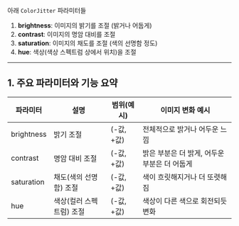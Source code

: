 아래 `ColorJitter` 파라미터들

1. **brightness**: 이미지의 밝기를 조절 (밝거나 어둡게)
2. **contrast**: 이미지의 명암 대비를 조절
3. **saturation**: 이미지의 채도를 조절 (색의 선명함 정도)
4. **hue**: 색상(색상 스펙트럼 상에서 위치)을 조절

---

## 1. 주요 파라미터와 기능 요약

| 파라미터 | 설명 | 범위(예시) | 이미지 변화 예시 |
| --- | --- | --- | --- |
| brightness | 밝기 조절 | (-값, +값) | 전체적으로 밝거나 어두운 느낌 |
| contrast | 명암 대비 조절 | (-값, +값) | 밝은 부분은 더 밝게, 어두운 부분은 더 어둡게 |
| saturation | 채도(색의 선명함) 조절 | (-값, +값) | 색이 흐릿해지거나 더 또렷해짐 |
| hue | 색상(컬러 스펙트럼) 조절 | (-값, +값) | 색상이 다른 색으로 회전되듯 변화 |